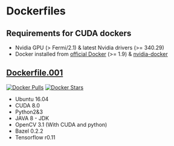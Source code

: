 # Dockerfiles

## Requirements for CUDA dockers

* Nvidia GPU (> Fermi/2.1) & latest Nvidia drivers (>= 340.29)
* Docker installed from [official Docker](https://docs.docker.com/engine/installation/linux/) (>= 1.9) & [nvidia-docker](https://github.com/NVIDIA/nvidia-docker#quick-start)


## [Dockerfile.001](https://hub.docker.com/r/dubrzr/001/)

[![Docker Pulls](https://img.shields.io/docker/pulls/dubrzr/001.svg)](https://hub.docker.com/r/dubrzr/001/)
[![Docker Stars](https://img.shields.io/docker/stars/dubrzr/001.svg)](https://hub.docker.com/r/dubrzr/001/)

* Ubuntu 16.04
* CUDA 8.0
* Python2&3
* JAVA 8 - JDK
* OpenCV 3.1 (With CUDA and python)
* Bazel 0.2.2
* Tensorflow r0.11



